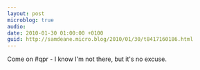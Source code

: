 ```yaml
---
layout: post
microblog: true
audio: 
date: 2010-01-30 01:00:00 +0100
guid: http://samdeane.micro.blog/2010/01/30/t8417160186.html
---
```

Come on #qpr - I know I'm not there, but it's no excuse.
